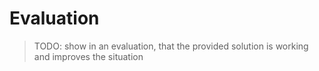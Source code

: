 # Evaluation

> TODO: show in an evaluation, that the provided solution is working and improves the situation
